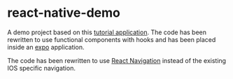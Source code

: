 # react-native-demo

A demo project based on this [tutorial application](https://www.raywenderlich.com/485-react-native-tutorial-building-ios-apps-with-javascript#c-rate). The code has been rewritten to use functional components with hooks and has been placed inside an [expo](https://expo.dev/) application.

The code has been rewritten to use [React Navigation](https://reactnavigation.org/) instead of the existing IOS specific navigation.